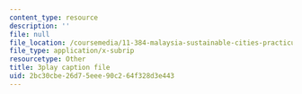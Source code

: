 ```yaml
---
content_type: resource
description: ''
file: null
file_location: /coursemedia/11-384-malaysia-sustainable-cities-practicum-spring-2018/2bc30cbe26d75eee90c264f328d3e443_ehZgJ8Y2UJI.vtt
file_type: application/x-subrip
resourcetype: Other
title: 3play caption file
uid: 2bc30cbe-26d7-5eee-90c2-64f328d3e443
---
```

